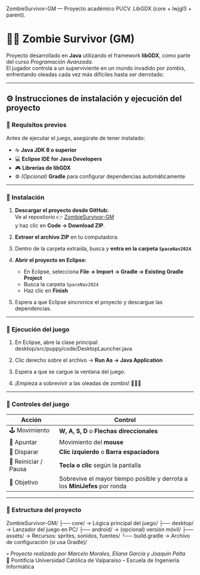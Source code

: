 ﻿ZombieSurvivor-GM — Proyecto académico PUCV. LibGDX (core + lwjgl3 + parent).

# 🧟‍♂️ Zombie Survivor (GM)

Proyecto desarrollado en **Java** utilizando el framework **libGDX**, como parte del curso *Programación Avanzada*.  
El jugador controla a un superviviente en un mundo invadido por zombis, enfrentando oleadas cada vez más difíciles hasta ser derrotado.

---

## ⚙️ Instrucciones de instalación y ejecución del proyecto

### 🔸 Requisitos previos
Antes de ejecutar el juego, asegúrate de tener instalado:

- ☕ **Java JDK 8 o superior**  
- 💻 **Eclipse IDE for Java Developers**  
- 🎮 **Librerías de libGDX**  
- ⚙️ *(Opcional)* **Gradle** para configurar dependencias automáticamente  

---

### 🔸 Instalación

1. **Descargar el proyecto desde GitHub:**  
   Ve al repositorio 👉 [ZombieSurvivor-GM](https://github.com/marselomorales/ZombieSurvivor-GM)  
   y haz clic en **Code → Download ZIP**.

2. **Extraer el archivo ZIP** en tu computadora.

3. Dentro de la carpeta extraída, busca y **entra en la carpeta `SpaceNav2024`**.

4. **Abrir el proyecto en Eclipse:**
   - En Eclipse, selecciona **File → Import → Gradle → Existing Gradle Project**
   - Busca la carpeta `SpaceNav2024`
   - Haz clic en **Finish**

5. Espera a que Eclipse sincronice el proyecto y descargue las dependencias.

---

### 🔸 Ejecución del juego

1. En Eclipse, abre la clase principal:  
desktop/src/puppy/code/DesktopLauncher.java
2. Clic derecho sobre el archivo → **Run As → Java Application**

3. Espera a que se cargue la ventana del juego.

4. ¡Empieza a sobrevivir a las oleadas de zombis! 🧟‍♀️🔥

---

### 🔸 Controles del juego

| Acción | Control |
|--------|----------|
| 🕹️ Movimiento | **W, A, S, D** o **Flechas direccionales** |
| 🎯 Apuntar | Movimiento del **mouse** |
| 🔫 Disparar | **Clic izquierdo** o **Barra espaciadora** |
| 🔁 Reiniciar / Pausa | **Tecla o clic** según la pantalla |
| 🎯 Objetivo | Sobrevive el mayor tiempo posible y derrota a los **MiniJefes** por ronda |

---
### 🔸 Estructura del proyecto
ZombieSurvivor-GM/
├── core/ → Lógica principal del juego/
├── desktop/ → Lanzador del juego en PC/
├── android/ → (opcional) versión móvil/
├── assets/ → Recursos: sprites, sonidos, fuentes/
└── build.gradle → Archivo de configuración (si usa Gradle)/

💀 *Proyecto realizado por Marcelo Morales, Eliana García y Joaquín Palta*  
📘 Pontificia Universidad Católica de Valparaíso – Escuela de Ingeniería Informática
